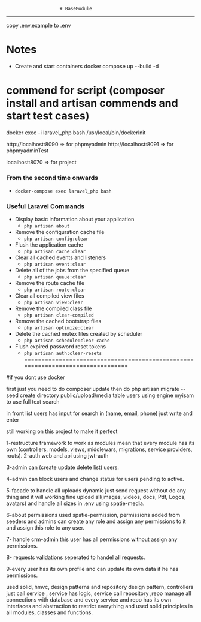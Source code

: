                         # BaseModule
**********************************************************
copy .env.example to .env

# Notes

- Create and start containers
    docker compose up --build -d

# commend for script (composer install and artisan commends  and start test cases)
docker exec -i laravel_php bash /usr/local/bin/dockerInit

http://localhost:8090 => for phpmyadmin
http://localhost:8091 => for phpmyadminTest

localhost:8070 => for project

### From the second time onwards
- `docker-compose exec laravel_php bash`

### Useful Laravel Commands
- Display basic information about your application
    - `php artisan about`
- Remove the configuration cache file
    - `php artisan config:clear`
- Flush the application cache
    - `php artisan cache:clear`
- Clear all cached events and listeners
    - `php artisan event:clear`
- Delete all of the jobs from the specified queue
    - `php artisan queue:clear`
- Remove the route cache file
    - `php artisan route:clear`
- Clear all compiled view files
    - `php artisan view:clear`
- Remove the compiled class file
    - `php artisan clear-compiled`
- Remove the cached bootstrap files
    - `php artisan optimize:clear`
- Delete the cached mutex files created by scheduler
    - `php artisan schedule:clear-cache`
- Flush expired password reset tokens
    - `php artisan auth:clear-resets`
===============================================================================

#if you dont use docker

first just you need to do composer update then do php artisan migrate --seed
create directory public/upload/media
table users using engine myisam to use full text search

in front list users has input for search in (name, email, phone) just write and enter

still working on this project to make it perfect

1-restructure framework to work as modules mean that every module has its own (controllers, models, views, middlewars, migrations, service providers, routs).
2-auth web and api using jwt-auth

3-admin can (create update delete list) users.

4-admin can block users and change status for users pending to active.

5-facade to handle all uploads dynamic just send request without do any thing and it will working fine upload all(images, videos, docs, Pdf, Logos, avatars) and handle all sizes in .env using spatie-media.

6-about permissions used spatie-permission, permissions added from seeders and admins can create any role and assign any permissions to it and assign this role to any user.

7- handle crm-admin this user has all permissions without assign any permissions.

8- requests validations seperated to handel all requests.

9-every user has its own profile and can update its own data if he has permissions.

used solid, hmvc, design patterns and repository design pattern, controllers just call service , service has logic, service call repository ,repo manage all connections with database and every service and repo has its own interfaces and abstraction to restrict everything and used solid principles in all modules, classes and functions.
